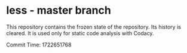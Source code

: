 # less - master branch

This repository contains the frozen state of the repository.
Its history is cleared. It is used only for static code
analysis with Codacy.

Commit Time: 1722651768
